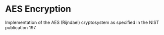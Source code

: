 # AES Encryption

Implementation of the AES (Rijndael) cryptosystem as specified in the NIST publication 197.
